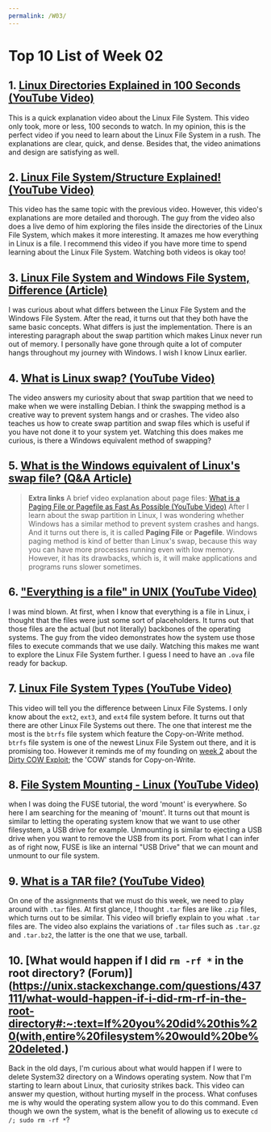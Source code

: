 ```yaml
---
permalink: /W03/
---
```


# Top 10 List of Week 02

## 1. [Linux Directories Explained in 100 Seconds (YouTube Video)](https://www.youtube.com/watch?v=42iQKuQodW4)
This is a quick explanation video about the Linux File System. This video only took, more or less, 100 seconds to watch. In my opinion, this is the perfect video if you need to learn about the Linux File System in a rush. The explanations are clear, quick, and dense. Besides that, the video animations and design are satisfying as well.

## 2. [Linux File System/Structure Explained! (YouTube Video)](https://www.youtube.com/watch?v=HbgzrKJvDRw)
This video has the same topic with the previous video. However, this video's explanations are more detailed and thorough. The guy from the video also does a live demo of him exploring the files inside the directories of the Linux File System, which makes it more interesting. It amazes me how everything in Linux is a file. I recommend this video if you have more time to spend learning about the Linux File System. Watching both videos is okay too!

## 3. [Linux File System and Windows File System, Difference (Article)](https://linuxexplore.com/2012/10/01/linux-file-system-and-windows-file-system-difference/)
I was curious about what differs between the Linux File System and the Windows File System. After the read, it turns out that they both have the same basic concepts. What differs is just the implementation. There is an interesting paragraph about the swap partition which makes Linux never run out of memory. I personally have gone through quite a lot of computer hangs throughout my journey with Windows. I wish I know Linux earlier.

## 4. [What is Linux swap? (YouTube Video)](https://www.youtube.com/watch?v=0mgefj9ibRE)
The video answers my curiosity about that swap partition that we need to make when we were installing Debian. I think the swapping method is a creative way to prevent system hangs and or crashes. The video also teaches us how to create swap partition and swap files which is useful if you have not done it to your system yet. Watching this does makes me curious, is there a Windows equivalent method of swapping?

## 5. [What is the Windows equivalent of Linux's swap file? (Q&A Article)](https://www.quora.com/What-is-the-Windows-equivalent-of-Linuxs-swap-file)
> **Extra links**
> A brief video explanation about page files: [What is a Paging File or Pagefile as Fast As Possible (YouTube Video)](https://www.youtube.com/watch?v=1VDP5TCAK2c)
After I learn about the swap partition in Linux, I was wondering whether Windows has a similar method to prevent system crashes and hangs. And it turns out there is, it is called **Paging File** or **Pagefile**. Windows paging method is kind of better than Linux's swap, because this way you can have more processes running even with low memory. However, it has its drawbacks, which is, it will make applications and programs runs slower sometimes.

## 6. ["Everything is a file" in UNIX (YouTube Video)](https://www.youtube.com/watch?v=dDwXnB6XeiA)
I was mind blown. At first, when I know that everything is a file in Linux, i thought that the files were just some sort of placeholders. It turns out that those files are the actual (but not literally) backbones of the operating systems. The guy from the video demonstrates how the system use those files to execute commands that we use daily. Watching this makes me want to explore the Linux File System further. I guess I need to have an `.ova` file ready for backup.

## 7. [Linux File System Types (YouTube Video)](https://www.youtube.com/watch?v=g7OkSvioFlU)
This video will tell you the difference between Linux File Systems. I only know about the `ext2`, `ext3`, and `ext4` file system before. It turns out that there are other Linux File Systems out there. The one that interest me the most is the `btrfs` file system which feature the Copy-on-Write method. `btrfs` file system is one of the newest Linux File System out there, and it is promising too. However it reminds me of my founding on [week 2](https://gabriel-enrique.github.io/os211/W02/#9-explaining-dirty-cow-local-root-exploit-youtube-video) about the [Dirty COW Exploit](https://www.youtube.com/watch?v=kEsshExn7aE); the 'COW' stands for Copy-on-Write.

## 8. [File System Mounting - Linux (YouTube Video)](https://www.youtube.com/watch?v=A8ITr5ZpzvA)
when I was doing the FUSE tutorial, the word 'mount' is everywhere. So here I am searching for the meaning of 'mount'. It turns out that mount is similar to letting the operating system know that we want to use other filesystem, a USB drive for example. Unmounting is similar to ejecting a USB drive when you want to remove the USB from its port. From what I can infer as of right now, FUSE is like an internal "USB Drive" that we can mount and unmount to our file system.

## 9. [What is a TAR file? (YouTube Video)](https://www.youtube.com/watch?v=Euub2EAt8jQ)
On one of the assignments that we must do this week, we need to play around with `.tar` files. At first glance, I thought `.tar` files are like `.zip` files, which turns out to be similar. This video will briefly explain to you what `.tar` files are. The video also explains the variations of `.tar` files such as `.tar.gz` and `.tar.bz2`, the latter is the one that we use, tarball.

## 10. [What would happen if I did `rm -rf *` in the root directory? (Forum)](https://unix.stackexchange.com/questions/437111/what-would-happen-if-i-did-rm-rf-in-the-root-directory#:~:text=If%20you%20did%20this%20(with,entire%20filesystem%20would%20be%20deleted.)
Back in the old days, I'm curious about what would happen if I were to delete System32 directory on a Windows operating system. Now that I'm starting to learn about Linux, that curiosity strikes back. This video can answer my question, without hurting myself in the process. What confuses me is why would the operating system allow you to do this command. Even though we own the system, what is the benefit of allowing us to execute `cd /; sudo rm -rf *`?
